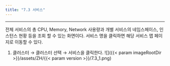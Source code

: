 ```yaml
---
title: "7.3 서비스"
---
```


---
전체 서비스의 총 CPU, Memory, Network 사용량과 개별 서비스의 네임스페이스, 인스턴스 현황 등을 조회 할 수 있는 화면이다. 서비스 명을 클릭하면 해당 서비스 맵 페이지로 이동할 수 있다.

1. 클러스터 → 클러스터 선택 → 서비스을 클릭한다.
![]({{< param imageRootDir >}}/assets/ZH/{{< param version >}}/7.3_1.png)
